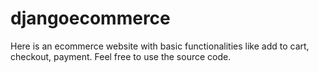 # djangoecommerce
Here is an ecommerce website with basic functionalities like add to cart, checkout, payment. Feel free to use the source code.
